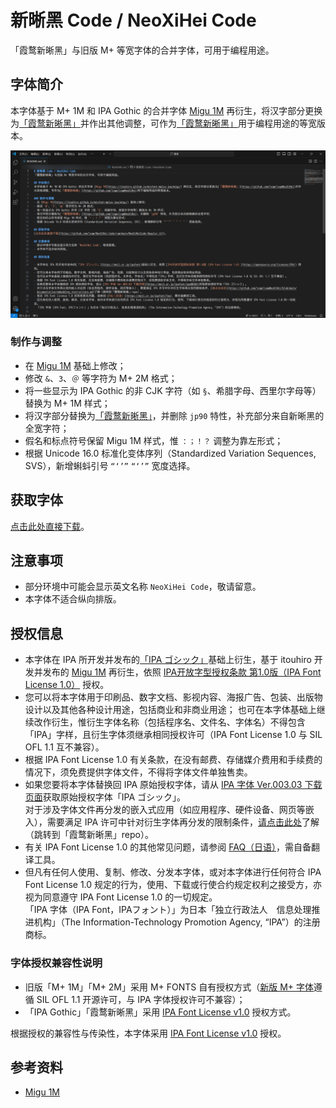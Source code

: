 # 新晰黑 Code / NeoXiHei Code
「霞鹜新晰黑」与旧版 M+ 等宽字体的合并字体，可用于编程用途。

## 字体简介
本字体基于 M+ 1M 和 IPA Gothic 的合并字体 [Migu 1M](https://itouhiro.github.io/mixfont-mplus-ipa/migu/) 再衍生，将汉字部分更换为[「霞鹜新晰黑」](https://github.com/lxgw/LxgwNeoXiHei)并作出其他调整，可作为[「霞鹜新晰黑」](https://github.com/lxgw/LxgwNeoXiHei)用于编程用途的等宽版本。

![image](image.png)

### 制作与调整
- 在 [Migu 1M](https://itouhiro.github.io/mixfont-mplus-ipa/migu/) 基础上修改；
- 修改 `&`、`3`、`＠` 等字符为 M+ 2M 格式；
- 将一些显示为 IPA Gothic 的非 CJK 字符（如 `§`、希腊字母、西里尔字母等）替换为 M+ 1M 样式；
- 将汉字部分替换为[「霞鹜新晰黑」](https://github.com/lxgw/LxgwNeoXiHei)，并删除 `jp90` 特性，补充部分来自新晰黑的全宽字符；
- 假名和标点符号保留 Migu 1M 样式，惟 `：；！？` 调整为靠左形式；
- 根据 Unicode 16.0 标准化变体序列（Standardized Variation Sequences, SVS），新增蝌蚪引号 `“‘’”` `“︁‘︁’︁”︁` 宽度选择。

## 获取字体
[点击此处直接下载](https://github.com/lxgw/NeoXiHei-Code/raw/main/NeoXiHeiCode-Regular.ttf)。

## 注意事项
- 部分环境中可能会显示英文名称 `NeoXiHei Code`，敬请留意。
- 本字体不适合纵向排版。

## 授权信息

- 本字体在 IPA 所开发并发布的[「IPA ゴシック」](https://moji.or.jp/ipafont)基础上衍生，基于 itouhiro 开发并发布的 [Migu 1M](https://itouhiro.github.io/mixfont-mplus-ipa/migu/) 再衍生，依照 [IPA开放字型授权条款 第1.0版（IPA Font License 1.0）](https://opensource.org/licenses/IPA/) 授权。
- 您可以将本字体用于印刷品、数字文档、影视内容、海报广告、包装、出版物设计以及其他各种设计用途，包括商业和非商业用途；
  也可在本字体基础上继续改作衍生，惟衍生字体名称（包括程序名、文件名、字体名）不得包含「IPA」字样，且衍生字体须继承相同授权许可（IPA Font License 1.0 与 SIL OFL 1.1 互不兼容）。
- 根据 IPA Font License 1.0 有关条款，在没有邮费、存储媒介费用和手续费的情况下，须免费提供字体文件，不得将字体文件单独售卖。
- 如果您要将本字体替换回 IPA 原始授权字体，请从 [IPA 字体 Ver.003.03 下载页面](https://moji.or.jp/ipafont/ipa00303)获取原始授权字体「IPA ゴシック」。  
  对于涉及字体文件再分发的嵌入式应用（如应用程序、硬件设备、网页等嵌入），需要满足 IPA 许可中针对衍生字体再分发的限制条件，[请点击此处](https://github.com/lxgw/LxgwNeoXiHei/blob/main/documentation/embedding_instructions.md)了解（跳转到「霞鹜新晰黑」repo）。
- 有关 IPA Font License 1.0 的其他常见问题，请参阅 [FAQ（日语）](https://moji.or.jp/ipafont/faq)，需自备翻译工具。
- 但凡有任何人使用、复制、修改、分发本字体，或对本字体进行任何符合 IPA Font License 1.0 规定的行为，使用、下载或行使合约规定权利之接受方，亦视为同意遵守 IPA Font License 1.0 的一切规定。  
  「IPA 字体（IPA Font，IPAフォント）」为日本「独立行政法人　信息处理推进机构」（The Information-Technology Promotion Agency, “IPA”）的注册商标。
  
### 字体授权兼容性说明
- 旧版「M+ 1M」「M+ 2M」采用 M+ FONTS 自有授权方式（[新版 M+ 字体](https://mplusfonts.github.io)遵循 SIL OFL 1.1 开源许可，与 IPA 字体授权许可不兼容）；
- 「IPA Gothic」「霞鹜新晰黑」采用 [IPA Font License v1.0](IPA_Font_License_Agreement_v1.0.txt) 授权方式。

根据授权的兼容性与传染性，本字体采用 [IPA Font License v1.0](IPA_Font_License_Agreement_v1.0.txt) 授权。

## 参考资料

- [Migu 1M](https://itouhiro.github.io/mixfont-mplus-ipa/migu/)
